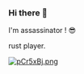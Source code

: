 ### Hi there 👋

I'm assassinator ! :sunglasses:

rust player.

[![pCr5xBj.png](https://s1.ax1x.com/2023/07/03/pCr5xBj.png)](https://imgse.com/i/pCr5xBj)

<!--
**assassinatorsss/assassinatorsss** is a ✨ _special_ ✨ repository because its `README.md` (this file) appears on your GitHub profile.

Here are some ideas to get you started:

- 🔭 I’m currently working on ...
- 🌱 I’m currently learning ...
- 👯 I’m looking to collaborate on ...
- 🤔 I’m looking for help with ...
- 💬 Ask me about ...
- 📫 How to reach me: ...
- 😄 Pronouns: ...
- ⚡ Fun fact: ...
-->
